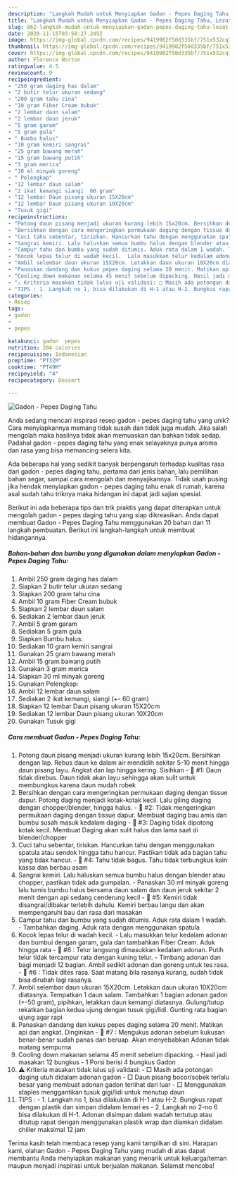 ```yaml
---
description: "Langkah Mudah untuk Menyiapkan Gadon - Pepes Daging Tahu, Lezat Sekali"
title: "Langkah Mudah untuk Menyiapkan Gadon - Pepes Daging Tahu, Lezat Sekali"
slug: 862-langkah-mudah-untuk-menyiapkan-gadon-pepes-daging-tahu-lezat-sekali
date: 2020-11-15T03:58:27.245Z
image: https://img-global.cpcdn.com/recipes/9419982f50d335bf/751x532cq70/gadon-pepes-daging-tahu-foto-resep-utama.jpg
thumbnail: https://img-global.cpcdn.com/recipes/9419982f50d335bf/751x532cq70/gadon-pepes-daging-tahu-foto-resep-utama.jpg
cover: https://img-global.cpcdn.com/recipes/9419982f50d335bf/751x532cq70/gadon-pepes-daging-tahu-foto-resep-utama.jpg
author: Florence Norton
ratingvalue: 4.5
reviewcount: 9
recipeingredient:
- "250 gram daging has dalam"
- "2 butir telur ukuran sedang"
- "200 gram tahu cina"
- "10 gram Fiber Cream bubuk"
- "2 lembar daun salam"
- "2 lembar daun jeruk"
- "5 gram garam"
- "5 gram gula"
- " Bumbu halus"
- "10 gram kemiri sangrai"
- "25 gram bawang merah"
- "15 gram bawang putih"
- "3 gram merica"
- "30 ml minyak goreng"
- " Pelengkap"
- "12 lembar daun salam"
- "2 ikat kemangi siangi  60 gram"
- "12 lembar Daun pisang ukuran 15X20cm"
- "12 lembar Daun pisang ukuran 10X20cm"
- "Tusuk gigi"
recipeinstructions:
- "Potong daun pisang menjadi ukuran kurang lebih 15x20cm. Bersihkan dengan lap. Rebus daun ke dalam air mendidih sekitar 5-10 menit hingga daun pisang layu. Angkat dan lap hingga kering. Sisihkan 🚫 #1: Daun tidak direbus. Daun tidak akan layu sehingga akan sulit untuk membungkus karena daun mudah robek"
- "Bersihkan dengan cara mengeringkan permukaan daging dengan tissue dapur. Potong daging menjadi kotak-kotak kecil. Lalu giling daging dengan chopper/blender, hingga halus. 🚫 #2: Tidak mengeringkan permukaan daging dengan tissue dapur. Membuat daging bau amis dan bumbu susah masuk kedalam daging 🚫 #3: Daging tidak dipotong kotak kecil. Membuat Daging akan sulit halus dan lama saat di blender/chopper"
- "Cuci tahu sebentar, tiriskan. Hancurkan tahu dengan menggunakan spatula atau sendok hingga tahu hancur. Pastikan tidak ada bagian tahu yang tidak hancur. 🚫 #4: Tahu tidak bagus. Tahu tidak terbungkus kain kassa dan berbau asam"
- "Sangrai kemiri. Lalu haluskan semua bumbu halus dengan blender atau chopper, pastikan tidak ada gumpalan. Panaskan 30 ml minyak goreng lalu tumis bumbu halus bersama daun salam dan daun jeruk sekitar 2 menit dengan api sedang cenderung kecil 🚫 #5: Kemiri tidak disangrai/dibakar terlebih dahulu. Kemiri berbau langu dan akan mempengaruhi bau dan rasa dari masakan"
- "Campur tahu dan bumbu yang sudah ditumis. Aduk rata dalam 1 wadah. Tambahkan daging. Aduk rata dengan menggunakan spatula"
- "Kocok lepas telur di wadah kecil.  Lalu masukkan telur kedalam adonan dan bumbui dengan garam, gula dan tambahkan Fiber Cream. Aduk hingga rata 🚫 #6 : Telur langsung dimasukkan kedalam adonan. Putih telur tidak tercampur rata dengan kuning telur. Timbang adonan dan bagi menjadi 12 bagian. Ambil sedikit adonan dan goreng untuk tes rasa.  🚫 #6 : Tidak dites rasa. Saat matang bila rasanya kurang, sudah tidak bisa dirubah lagi rasanya."
- "Ambil selembar daun ukuran 15X20cm. Letakkan daun ukuran 10X20cm diatasnya. Tempatkan 1 daun salam. Tambahkan 1 bagian adonan gadon (+-50 gram), pipihkan, letakkan daun kemangi diatasnya. Gulung/tutup rekatkan bagian kedua ujung dengan tusuk gigi/lidi. Gunting rata bagian ujung agar rapi"
- "Panaskan dandang dan kukus pepes daging selama 20 menit. Matikan api dan angkat. Dinginkan 🚫 #7 : Mengukus adonan sebelum kukusan benar-benar sudah panas dan beruap. Akan menyebabkan Adonan tidak matang sempurna"
- "Cooling down makanan selama 45 menit sebelum dipacking. Hasil jadi masakan 12 bungkus 1 Porsi berisi 4 bungkus Gadon"
- "⚠️ Kriteria masakan tidak lulus uji validasi: □ Masih ada potongan daging utuh didalam adonan gadon □ Daun pisang bocor/sobek terlalu besar yang membuat adonan gadon terlihat dari luar □ Menggunakan staples menggantikan tusuk gigi/lidi untuk menutup daun"
- "TIPS : 1. Langkah no 1, bisa dilakukan di H-1 atau H-2. Bungkus rapat dengan plastik dan simpan didalam lemari es 2. Langkah no 2-no 6 bisa dilakukan di H-1. Adonan disimpan dalam wadah tertutup atau ditutup rapat dengan menggunakan plastik wrap dan diamkan didalam chiller maksimal 12 jam"
categories:
- Resep
tags:
- gadon
- 
- pepes

katakunci: gadon  pepes 
nutrition: 284 calories
recipecuisine: Indonesian
preptime: "PT32M"
cooktime: "PT49M"
recipeyield: "4"
recipecategory: Dessert

---
```



![Gadon - Pepes Daging Tahu](https://img-global.cpcdn.com/recipes/9419982f50d335bf/751x532cq70/gadon-pepes-daging-tahu-foto-resep-utama.jpg)

Anda sedang mencari inspirasi resep gadon - pepes daging tahu yang unik? Cara menyiapkannya memang tidak susah dan tidak juga mudah. Jika salah mengolah maka hasilnya tidak akan memuaskan dan bahkan tidak sedap. Padahal gadon - pepes daging tahu yang enak selayaknya punya aroma dan rasa yang bisa memancing selera kita.

Ada beberapa hal yang sedikit banyak berpengaruh terhadap kualitas rasa dari gadon - pepes daging tahu, pertama dari jenis bahan, lalu pemilihan bahan segar, sampai cara mengolah dan menyajikannya. Tidak usah pusing jika hendak menyiapkan gadon - pepes daging tahu enak di rumah, karena asal sudah tahu triknya maka hidangan ini dapat jadi sajian spesial.




Berikut ini ada beberapa tips dan trik praktis yang dapat diterapkan untuk mengolah gadon - pepes daging tahu yang siap dikreasikan. Anda dapat membuat Gadon - Pepes Daging Tahu menggunakan 20 bahan dan 11 langkah pembuatan. Berikut ini langkah-langkah untuk membuat hidangannya.

<!--inarticleads1-->

##### Bahan-bahan dan bumbu yang digunakan dalam menyiapkan Gadon - Pepes Daging Tahu:

1. Ambil 250 gram daging has dalam
1. Siapkan 2 butir telur ukuran sedang
1. Siapkan 200 gram tahu cina
1. Ambil 10 gram Fiber Cream bubuk
1. Siapkan 2 lembar daun salam
1. Sediakan 2 lembar daun jeruk
1. Ambil 5 gram garam
1. Sediakan 5 gram gula
1. Siapkan  Bumbu halus:
1. Sediakan 10 gram kemiri sangrai
1. Gunakan 25 gram bawang merah
1. Ambil 15 gram bawang putih
1. Gunakan 3 gram merica
1. Siapkan 30 ml minyak goreng
1. Gunakan  Pelengkap:
1. Ambil 12 lembar daun salam
1. Sediakan 2 ikat kemangi, siangi (+- 60 gram)
1. Siapkan 12 lembar Daun pisang ukuran 15X20cm
1. Sediakan 12 lembar Daun pisang ukuran 10X20cm
1. Gunakan Tusuk gigi




<!--inarticleads2-->

##### Cara membuat Gadon - Pepes Daging Tahu:

1. Potong daun pisang menjadi ukuran kurang lebih 15x20cm. Bersihkan dengan lap. Rebus daun ke dalam air mendidih sekitar 5-10 menit hingga daun pisang layu. Angkat dan lap hingga kering. Sisihkan - 🚫 #1: Daun tidak direbus. Daun tidak akan layu sehingga akan sulit untuk membungkus karena daun mudah robek
1. Bersihkan dengan cara mengeringkan permukaan daging dengan tissue dapur. Potong daging menjadi kotak-kotak kecil. Lalu giling daging dengan chopper/blender, hingga halus. - 🚫 #2: Tidak mengeringkan permukaan daging dengan tissue dapur. Membuat daging bau amis dan bumbu susah masuk kedalam daging - 🚫 #3: Daging tidak dipotong kotak kecil. Membuat Daging akan sulit halus dan lama saat di blender/chopper
1. Cuci tahu sebentar, tiriskan. Hancurkan tahu dengan menggunakan spatula atau sendok hingga tahu hancur. Pastikan tidak ada bagian tahu yang tidak hancur. - 🚫 #4: Tahu tidak bagus. Tahu tidak terbungkus kain kassa dan berbau asam
1. Sangrai kemiri. Lalu haluskan semua bumbu halus dengan blender atau chopper, pastikan tidak ada gumpalan. - Panaskan 30 ml minyak goreng lalu tumis bumbu halus bersama daun salam dan daun jeruk sekitar 2 menit dengan api sedang cenderung kecil - 🚫 #5: Kemiri tidak disangrai/dibakar terlebih dahulu. Kemiri berbau langu dan akan mempengaruhi bau dan rasa dari masakan
1. Campur tahu dan bumbu yang sudah ditumis. Aduk rata dalam 1 wadah. - Tambahkan daging. Aduk rata dengan menggunakan spatula
1. Kocok lepas telur di wadah kecil.  - Lalu masukkan telur kedalam adonan dan bumbui dengan garam, gula dan tambahkan Fiber Cream. Aduk hingga rata - 🚫 #6 : Telur langsung dimasukkan kedalam adonan. Putih telur tidak tercampur rata dengan kuning telur. - Timbang adonan dan bagi menjadi 12 bagian. Ambil sedikit adonan dan goreng untuk tes rasa.  - 🚫 #6 : Tidak dites rasa. Saat matang bila rasanya kurang, sudah tidak bisa dirubah lagi rasanya.
1. Ambil selembar daun ukuran 15X20cm. Letakkan daun ukuran 10X20cm diatasnya. Tempatkan 1 daun salam. Tambahkan 1 bagian adonan gadon (+-50 gram), pipihkan, letakkan daun kemangi diatasnya. Gulung/tutup rekatkan bagian kedua ujung dengan tusuk gigi/lidi. Gunting rata bagian ujung agar rapi
1. Panaskan dandang dan kukus pepes daging selama 20 menit. Matikan api dan angkat. Dinginkan - 🚫 #7 : Mengukus adonan sebelum kukusan benar-benar sudah panas dan beruap. Akan menyebabkan Adonan tidak matang sempurna
1. Cooling down makanan selama 45 menit sebelum dipacking. - Hasil jadi masakan 12 bungkus - 1 Porsi berisi 4 bungkus Gadon
1. ⚠️ Kriteria masakan tidak lulus uji validasi: - □ Masih ada potongan daging utuh didalam adonan gadon - □ Daun pisang bocor/sobek terlalu besar yang membuat adonan gadon terlihat dari luar - □ Menggunakan staples menggantikan tusuk gigi/lidi untuk menutup daun
1. TIPS : - 1. Langkah no 1, bisa dilakukan di H-1 atau H-2. Bungkus rapat dengan plastik dan simpan didalam lemari es - 2. Langkah no 2-no 6 bisa dilakukan di H-1. Adonan disimpan dalam wadah tertutup atau ditutup rapat dengan menggunakan plastik wrap dan diamkan didalam chiller maksimal 12 jam




Terima kasih telah membaca resep yang kami tampilkan di sini. Harapan kami, olahan Gadon - Pepes Daging Tahu yang mudah di atas dapat membantu Anda menyiapkan makanan yang menarik untuk keluarga/teman maupun menjadi inspirasi untuk berjualan makanan. Selamat mencoba!
